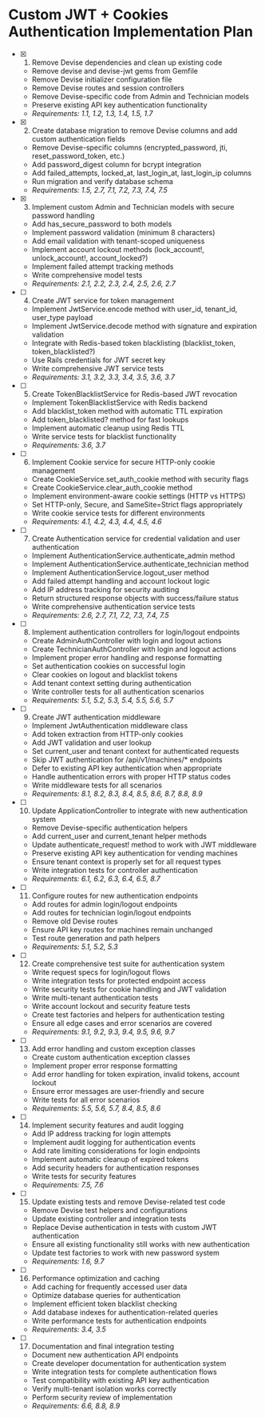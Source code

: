 # Custom JWT + Cookies Authentication Implementation Plan

- [x] 1. Remove Devise dependencies and clean up existing code
  - Remove devise and devise-jwt gems from Gemfile
  - Remove Devise initializer configuration file
  - Remove Devise routes and session controllers
  - Remove Devise-specific code from Admin and Technician models
  - Preserve existing API key authentication functionality
  - _Requirements: 1.1, 1.2, 1.3, 1.4, 1.5, 1.7_

- [x] 2. Create database migration to remove Devise columns and add custom authentication fields
  - Remove Devise-specific columns (encrypted_password, jti, reset_password_token, etc.)
  - Add password_digest column for bcrypt integration
  - Add failed_attempts, locked_at, last_login_at, last_login_ip columns
  - Run migration and verify database schema
  - _Requirements: 1.5, 2.7, 7.1, 7.2, 7.3, 7.4, 7.5_

- [x] 3. Implement custom Admin and Technician models with secure password handling
  - Add has_secure_password to both models
  - Implement password validation (minimum 8 characters)
  - Add email validation with tenant-scoped uniqueness
  - Implement account lockout methods (lock_account!, unlock_account!, account_locked?)
  - Implement failed attempt tracking methods
  - Write comprehensive model tests
  - _Requirements: 2.1, 2.2, 2.3, 2.4, 2.5, 2.6, 2.7_

- [ ] 4. Create JWT service for token management
  - Implement JwtService.encode method with user_id, tenant_id, user_type payload
  - Implement JwtService.decode method with signature and expiration validation
  - Integrate with Redis-based token blacklisting (blacklist_token, token_blacklisted?)
  - Use Rails credentials for JWT secret key
  - Write comprehensive JWT service tests
  - _Requirements: 3.1, 3.2, 3.3, 3.4, 3.5, 3.6, 3.7_

- [ ] 5. Create TokenBlacklistService for Redis-based JWT revocation
  - Implement TokenBlacklistService with Redis backend
  - Add blacklist_token method with automatic TTL expiration
  - Add token_blacklisted? method for fast lookups
  - Implement automatic cleanup using Redis TTL
  - Write service tests for blacklist functionality
  - _Requirements: 3.6, 3.7_

- [ ] 6. Implement Cookie service for secure HTTP-only cookie management
  - Create CookieService.set_auth_cookie method with security flags
  - Create CookieService.clear_auth_cookie method
  - Implement environment-aware cookie settings (HTTP vs HTTPS)
  - Set HTTP-only, Secure, and SameSite=Strict flags appropriately
  - Write cookie service tests for different environments
  - _Requirements: 4.1, 4.2, 4.3, 4.4, 4.5, 4.6_

- [ ] 7. Create Authentication service for credential validation and user authentication
  - Implement AuthenticationService.authenticate_admin method
  - Implement AuthenticationService.authenticate_technician method
  - Implement AuthenticationService.logout_user method
  - Add failed attempt handling and account lockout logic
  - Add IP address tracking for security auditing
  - Return structured response objects with success/failure status
  - Write comprehensive authentication service tests
  - _Requirements: 2.6, 2.7, 7.1, 7.2, 7.3, 7.4, 7.5_

- [ ] 8. Implement authentication controllers for login/logout endpoints
  - Create AdminAuthController with login and logout actions
  - Create TechnicianAuthController with login and logout actions
  - Implement proper error handling and response formatting
  - Set authentication cookies on successful login
  - Clear cookies on logout and blacklist tokens
  - Add tenant context setting during authentication
  - Write controller tests for all authentication scenarios
  - _Requirements: 5.1, 5.2, 5.3, 5.4, 5.5, 5.6, 5.7_

- [ ] 9. Create JWT authentication middleware
  - Implement JwtAuthentication middleware class
  - Add token extraction from HTTP-only cookies
  - Add JWT validation and user lookup
  - Set current_user and tenant context for authenticated requests
  - Skip JWT authentication for /api/v1/machines/* endpoints
  - Defer to existing API key authentication when appropriate
  - Handle authentication errors with proper HTTP status codes
  - Write middleware tests for all scenarios
  - _Requirements: 8.1, 8.2, 8.3, 8.4, 8.5, 8.6, 8.7, 8.8, 8.9_

- [ ] 10. Update ApplicationController to integrate with new authentication system
  - Remove Devise-specific authentication helpers
  - Add current_user and current_tenant helper methods
  - Update authenticate_request! method to work with JWT middleware
  - Preserve existing API key authentication for vending machines
  - Ensure tenant context is properly set for all request types
  - Write integration tests for controller authentication
  - _Requirements: 6.1, 6.2, 6.3, 6.4, 6.5, 8.7_

- [ ] 11. Configure routes for new authentication endpoints
  - Add routes for admin login/logout endpoints
  - Add routes for technician login/logout endpoints
  - Remove old Devise routes
  - Ensure API key routes for machines remain unchanged
  - Test route generation and path helpers
  - _Requirements: 5.1, 5.2, 5.3_

- [ ] 12. Create comprehensive test suite for authentication system
  - Write request specs for login/logout flows
  - Write integration tests for protected endpoint access
  - Write security tests for cookie handling and JWT validation
  - Write multi-tenant authentication tests
  - Write account lockout and security feature tests
  - Create test factories and helpers for authentication testing
  - Ensure all edge cases and error scenarios are covered
  - _Requirements: 9.1, 9.2, 9.3, 9.4, 9.5, 9.6, 9.7_

- [ ] 13. Add error handling and custom exception classes
  - Create custom authentication exception classes
  - Implement proper error response formatting
  - Add error handling for token expiration, invalid tokens, account lockout
  - Ensure error messages are user-friendly and secure
  - Write tests for all error scenarios
  - _Requirements: 5.5, 5.6, 5.7, 8.4, 8.5, 8.6_

- [ ] 14. Implement security features and audit logging
  - Add IP address tracking for login attempts
  - Implement audit logging for authentication events
  - Add rate limiting considerations for login endpoints
  - Implement automatic cleanup of expired tokens
  - Add security headers for authentication responses
  - Write tests for security features
  - _Requirements: 7.5, 7.6_

- [ ] 15. Update existing tests and remove Devise-related test code
  - Remove Devise test helpers and configurations
  - Update existing controller and integration tests
  - Replace Devise authentication in tests with custom JWT authentication
  - Ensure all existing functionality still works with new authentication
  - Update test factories to work with new password system
  - _Requirements: 1.6, 9.7_

- [ ] 16. Performance optimization and caching
  - Add caching for frequently accessed user data
  - Optimize database queries for authentication
  - Implement efficient token blacklist checking
  - Add database indexes for authentication-related queries
  - Write performance tests for authentication endpoints
  - _Requirements: 3.4, 3.5_

- [ ] 17. Documentation and final integration testing
  - Document new authentication API endpoints
  - Create developer documentation for authentication system
  - Write integration tests for complete authentication flows
  - Test compatibility with existing API key authentication
  - Verify multi-tenant isolation works correctly
  - Perform security review of implementation
  - _Requirements: 6.6, 8.8, 8.9_